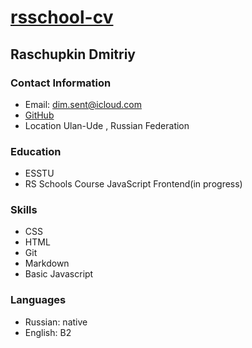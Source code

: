 
# [rsschool-cv](https://github.com/dmRonin/rsschool-cv/edit/gh-pages/README.md)

## Raschupkin Dmitriy

### Contact Information 

- Email:
    dim.sent@icloud.com
- [GitHub](https://github.com/dmRonin)
- Location Ulan-Ude , Russian Federation 

### Education 

- ESSTU 
- RS Schools Course JavaScript Frontend(in progress)

### Skills
 - CSS
 - HTML
 - Git
 - Markdown
 - Basic Javascript
 
 ### Languages 
 
 - Russian: native 
 - English: B2
